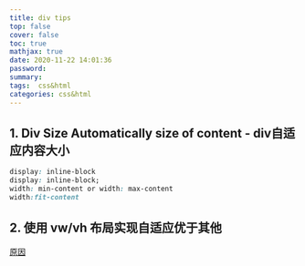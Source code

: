 ```yaml
---
title: div tips
top: false
cover: false
toc: true
mathjax: true
date: 2020-11-22 14:01:36
password:
summary:
tags:  css&html
categories: css&html
---
```


## 1. Div Size Automatically size of content - div自适应内容大小

```css
display: inline-block
display: inline-block;
width: min-content or width: max-content
width:fit-content
```

## 2. 使用 vw/vh 布局实现自适应优于其他

[原因](https://www.jianshu.com/p/6893bd3b1819)